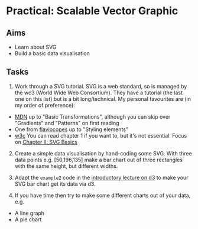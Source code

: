 # Practical: Scalable Vector Graphic

## Aims

* Learn about SVG
* Build a basic data visualisation


## Tasks


1. Work through a SVG tutorial. SVG is a web standard, so is managed by the wc3 (World Wide Web Consortium). They have a tutorial (the last one on this list) but is a bit long/technical. My personal favourites are (in my order of preference):
  * [MDN](https://developer.mozilla.org/en-US/docs/Web/SVG/Tutorial) up to "Basic Transformations", although you can skip over "Gradients" and "Patterns" on first reading
  * One from [flaviocopes](https://flaviocopes.com/svg/) up to "Styling elements"
  * [w3c](https://www.w3.org/Graphics/SVG/IG/resources/svgprimer.html) You can read chapter 1 if you want to, but it's not essential. Focus on [Chapter II: SVG Basics](https://www.w3.org/Graphics/SVG/IG/resources/svgprimer.html#SVG_Basics)
  
2. Create a simple data visualisation by hand-coding some SVG. With three data points e.g. [50,196,135] make a bar chart out of three rectangles with the same height, but different widths.
  
3. Adapt the `example2` code in the [introductory lecture on d3](https://github.com/stevenaeola/gitpitch/tree/master/prog/js_intro_d3/) to make your SVG bar chart get its data via d3.

4. If you have time then try to make some different charts out of your data, e.g.
  * A line graph
  * A pie chart
  
       
